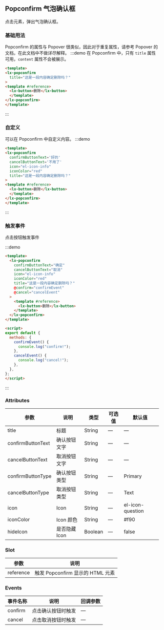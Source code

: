 ## Popconfirm 气泡确认框

点击元素，弹出气泡确认框。

### 基础用法

Popconfirm 的属性与 Popover 很类似，因此对于重复属性，请参考 Popover 的文档，在此文档中不做详尽解释。
:::demo 在 Popconfirm 中，只有 `title` 属性可用，`content` 属性不会被展示。

```html
<template>
<lx-popconfirm
  title="这是一段内容确定删除吗？"
>
<template #reference>
  <lx-button>删除</lx-button>
  </template>
</lx-popconfirm>
</template>
````
:::

### 自定义

可以在 Popconfirm 中自定义内容。
:::demo
```html
<template>
<lx-popconfirm
  confirmButtonText='好的'
  cancelButtonText='不用了'
  icon="el-icon-info"
  iconColor="red"
  title="这是一段内容确定删除吗？"
>
<template #reference>
  <lx-button>删除</lx-button>
  </template>
</lx-popconfirm>
</template>
```
:::

### 触发事件

点击按钮触发事件

:::demo

```html
<template>
  <lx-popconfirm
    confirmButtonText="确定"
    cancelButtonText="取消"
    icon="el-icon-info"
    iconColor="red"
    title="这是一段内容确定删除吗？"
    @confirm="confirmEvent"
    @cancel="cancelEvent"
  >
    <template #reference>
      <lx-button>删除</lx-button>
    </template>
  </lx-popconfirm>
</template>

<script>
export default {
  methods: {
    confirmEvent() {
      console.log("confirm!");
    },
    cancelEvent() {
      console.log("cancel!");
    },
  },
};
</script>
```

:::

### Attributes
| 参数               | 说明                                                     | 类型              | 可选值      | 默认值 |
|--------------------|----------------------------------------------------------|-------------------|-------------|--------|
|  title              | 标题 | String | — | — |
|  confirmButtonText              | 确认按钮文字 | String | — | — |
|  cancelButtonText              | 取消按钮文字 | String | — | — |
|  confirmButtonType              | 确认按钮类型 | String | — | Primary |
|  cancelButtonType              | 取消按钮类型 | String | — | Text |
|  icon              | Icon | String | — | el-icon-question |
|  iconColor              | Icon 颜色 | String | — | #f90 |
|  hideIcon              | 是否隐藏 Icon | Boolean | — | false |

### Slot
| 参数 | 说明 |
|--- | ---|
| reference | 触发 Popconfirm 显示的 HTML 元素 |

### Events
| 事件名称 | 说明 | 回调参数 |
|---------|--------|---------|
| confirm | 点击确认按钮时触发 | — |
| cancel | 点击取消按钮时触发 | — |